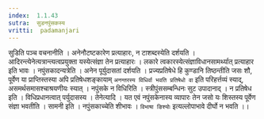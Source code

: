 ```yaml
---
index:  1.1.43
sutra:  सुडनपुंसकस्य
vritti:  padamanjari
---
```


सुडिति पञ्च वचनानीति । अनेनौटष्टकारेण प्रत्याहारः, न टाशब्दस्येति दर्शयति । आदिरन्त्येनेत्यत्रान्त्यत्वप्रयुक्ता यस्येत्संज्ञा तेन प्रत्याहारः । लकारे त्वकारस्येत्संज्ञाविधानसामर्थ्यात् प्रत्याहार इति भावः । नपुंसकादन्यत्रेति । अनेन पूर्युदासतां दर्शयति । प्रज्यप्रतिषेधे हि कुण्डानि तिष्ठन्तीति जसः शौ, पूर्वेण या प्राप्तिस्तस्या अपि प्रतिषेधशङ्कायाम् `अनन्तरस्य विधिर्वा भवति प्रतिषेधो वा` इति परिहर्त्तव्यं स्याद्, असमर्थसमासश्चाश्रयणीयः स्यात् । नपुंसके न विधिरिति । स्त्रीपुंससम्बन्धिनः सुट उपादानाद् । न प्रतिषेध इति । विधिप्रधानत्वात् पर्युदासस्य । तेनेत्यादि । यत एवं नपुंसकेनास्य व्यापारः तेन जसो यः शिस्तस्य पूर्वेण संज्ञा भवतीति । सामनी इति । नपुंसकाच्चेति शीभावः । `विभाषा ङिश्योः` इत्यल्लोपाभावे दीर्घो न भवति ।।
